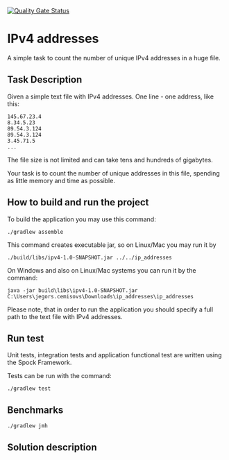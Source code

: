 [![Quality Gate Status](https://sonarcloud.io/api/project_badges/measure?project=rabestro_codereview-task1-ip-addresses&metric=alert_status)](https://sonarcloud.io/summary/new_code?id=rabestro_codereview-task1-ip-addresses)

# IPv4 addresses

A simple task to count the number of unique IPv4 addresses in a huge file.

## Task Description

Given a simple text file with IPv4 addresses. One line - one address, like this:
```
145.67.23.4
8.34.5.23
89.54.3.124
89.54.3.124
3.45.71.5
...
```
The file size is not limited and can take tens and hundreds of gigabytes.

Your task is to count the number of unique addresses in this file, spending as little memory and time as possible.

## How to build and run the project

To build the application you may use this command:

```shell
./gradlew assemble
```

This command creates executable jar, so on Linux/Mac you may run it by

```shell
./build/libs/ipv4-1.0-SNAPSHOT.jar ../../ip_addresses
```

On Windows and also on Linux/Mac systems you can run it by the command:

```shell
java -jar build\libs\ipv4-1.0-SNAPSHOT.jar C:\Users\jegors.cemisovs\Downloads\ip_addresses\ip_addresses
```

Please note, that in order to run the application you should specify a full path to the text file with IPv4 addresses. 

## Run test

Unit tests, integration tests and application functional test are written using the Spock Framework.

Tests can be run with the command: 
```shell
./gradlew test
```

## Benchmarks

```shell
./gradlew jmh
```

## Solution description

